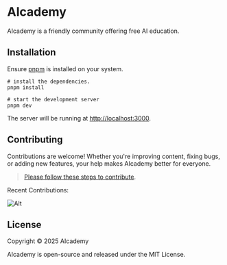 # AIcademy

AIcademy is a friendly community offering free AI education.

## Installation

Ensure [pnpm](https://pnpm.io) is installed on your system.

```
# install the dependencies.
pnpm install

# start the development server
pnpm dev
```

The server will be running at [http://localhost:3000](http://localhost:3000).

## Contributing

Contributions are welcome! Whether you're improving content, fixing bugs, or adding new features, your help makes AIcademy better for everyone.

> [Please follow these steps to contribute](/CONTRIBUTING.md).

Recent Contributions:

![Alt](https://repobeats.axiom.co/api/embed/d4bca36f7e3aef4a00b262ce58cfba3d4d59575d.svg "Repobeats analytics image")

## License

Copyright © 2025 AIcademy

AIcademy is open-source and released under the MIT License.
